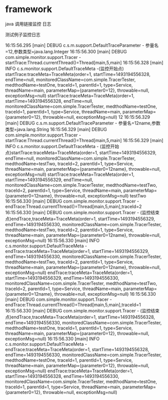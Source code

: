 # framework
java 调用链接监控 日志

测试例子监控日志

16:15:56.295 [main] DEBUG c.s.m.support.DefaultTraceParameter - 参量名=12,参数类型=java.lang.Integer
16:15:56.300 [main] DEBUG com.simple.monitor.support.Tracer - startTrace:Thread.currentThread()=Thread[main,5,main]
16:15:56.328 [main] INFO  c.s.monitor.support.DefaultTraceMeta -(监控开始点) startTrace:traceMeta=TraceMeta(order=1, startTime=1493194556328, endTime=null, monitoredClassName=com.simple.TracerTester, medthodName=testOne, traceId=1, parentId=1, type=Service, threadName=main, parameterMap={parameter0=12}, throwable=null, exceptionMsg=null)
startTrace:traceMeta=TraceMeta(order=1, startTime=1493194556328, endTime=null, monitoredClassName=com.simple.TracerTester, medthodName=testOne, traceId=1, parentId=1, type=Service, threadName=main, parameterMap={parameter0=12}, throwable=null, exceptionMsg=null)
12
16:15:56.329 [main] DEBUG c.s.m.support.DefaultTraceParameter - 参量名=12name,参数类型=java.lang.String
16:15:56.329 [main] DEBUG com.simple.monitor.support.Tracer - startTrace:Thread.currentThread()=Thread[main,5,main]
16:15:56.329 [main] INFO  c.s.monitor.support.DefaultTraceMeta - (监控开始点)startTrace:traceMeta=TraceMeta(order=1, startTime=1493194556329, endTime=null, monitoredClassName=com.simple.TracerTester, medthodName=testTwo, traceId=2, parentId=1, type=Service, threadName=main, parameterMap={parameter0=12name}, throwable=null, exceptionMsg=null)
startTrace:traceMeta=TraceMeta(order=1, startTime=1493194556329, endTime=null, monitoredClassName=com.simple.TracerTester, medthodName=testTwo, traceId=2, parentId=1, type=Service, threadName=main, parameterMap={parameter0=12name}, throwable=null, exceptionMsg=null)
testTwo
16:15:56.330 [main] DEBUG com.simple.monitor.support.Tracer - endTrace:Thread.currentThread()=Thread[main,5,main],traceId=2
16:15:56.330 [main] DEBUG com.simple.monitor.support.Tracer - (监控结束点)endTrace,traceMeta=TraceMeta(order=1, startTime=1493194556329, endTime=1493194556330, monitoredClassName=com.simple.TracerTester, medthodName=testTwo, traceId=2, parentId=1, type=Service, threadName=main, parameterMap={parameter0=12name}, throwable=null, exceptionMsg=null)
16:15:56.330 [main] INFO  c.s.monitor.support.DefaultTraceMeta - endTrace:traceMeta=TraceMeta(order=1, startTime=1493194556329, endTime=1493194556330, monitoredClassName=com.simple.TracerTester, medthodName=testTwo, traceId=2, parentId=1, type=Service, threadName=main, parameterMap={parameter0=12name}, throwable=null, exceptionMsg=null)
endTrace:traceMeta=TraceMeta(order=1, startTime=1493194556329, endTime=1493194556330, monitoredClassName=com.simple.TracerTester, medthodName=testTwo, traceId=2, parentId=1, type=Service, threadName=main, parameterMap={parameter0=12name}, throwable=null, exceptionMsg=null)
16:15:56.330 [main] DEBUG com.simple.monitor.support.Tracer - endTrace:Thread.currentThread()=Thread[main,5,main],traceId=1
16:15:56.330 [main] DEBUG com.simple.monitor.support.Tracer - (监控结束点)endTrace,traceMeta=TraceMeta(order=1, startTime=1493194556328, endTime=1493194556330, monitoredClassName=com.simple.TracerTester, medthodName=testOne, traceId=1, parentId=1, type=Service, threadName=main, parameterMap={parameter0=12}, throwable=null, exceptionMsg=null)
16:15:56.330 [main] INFO  c.s.monitor.support.DefaultTraceMeta - endTrace:traceMeta=TraceMeta(order=1, startTime=1493194556328, endTime=1493194556330, monitoredClassName=com.simple.TracerTester, medthodName=testOne, traceId=1, parentId=1, type=Service, threadName=main, parameterMap={parameter0=12}, throwable=null, exceptionMsg=null)
endTrace:traceMeta=TraceMeta(order=1, startTime=1493194556328, endTime=1493194556330, monitoredClassName=com.simple.TracerTester, medthodName=testOne, traceId=1, parentId=1, type=Service, threadName=main, parameterMap={parameter0=12}, throwable=null, exceptionMsg=null)